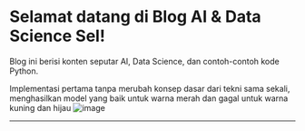 # Selamat datang di Blog AI & Data Science Sel!

Blog ini berisi konten seputar AI, Data Science, dan contoh-contoh kode Python.

Implementasi pertama tanpa merubah konsep dasar dari tekni sama sekali, menghasilkan model yang baik untuk warna merah dan gagal untuk warna kuning dan hijau
![image](https://github.com/user-attachments/assets/476a9b1e-c5a3-486a-9fea-26d25e9d6992)

---
